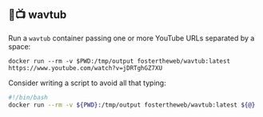## 🌊📺 wavtub

Run a `wavtub` container passing one or more YouTube URLs separated by a space:

```
docker run --rm -v $PWD:/tmp/output fostertheweb/wavtub:latest https://www.youtube.com/watch?v=jDRTghGZ7XU
```

Consider writing a script to avoid all that typing:

```bash
#!/bin/bash
docker run --rm -v ${PWD}:/tmp/output fostertheweb/wavtub:latest ${@}
```
